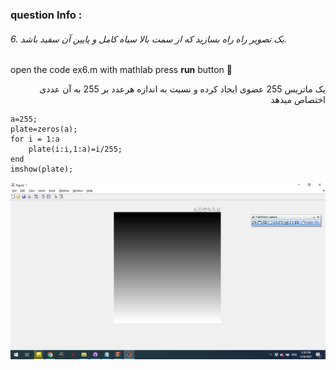 
### question Info :

###### 6. یک تصویر راه راه بسازید که از سمت بالا سیاه کامل و پایین آن سفید باشد.

open the code ex6.m with mathlab press **run** button :rocket: 

<div dir = "rtl">
یک ماتریس 255 عضوی ایجاد کرده 
و نسبت به اندازه هرعدد بر 255 به آن عددی اختصاص میدهد
</div>

```
a=255;
plate=zeros(a);
for i = 1:a
    plate(i:i,1:a)=i/255;
end
imshow(plate);
```

![img](https://github.com/semnan-university-ai/image-processing-class/blob/main/excersiecs/mohammadhoseinazad/6/ex6.png)
